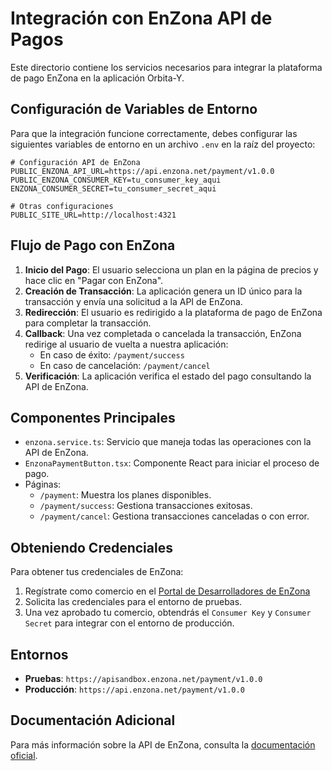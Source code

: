 # Integración con EnZona API de Pagos

Este directorio contiene los servicios necesarios para integrar la plataforma de pago EnZona en la aplicación Orbita-Y.

## Configuración de Variables de Entorno

Para que la integración funcione correctamente, debes configurar las siguientes variables de entorno en un archivo `.env` en la raíz del proyecto:

```
# Configuración API de EnZona
PUBLIC_ENZONA_API_URL=https://api.enzona.net/payment/v1.0.0
PUBLIC_ENZONA_CONSUMER_KEY=tu_consumer_key_aqui
ENZONA_CONSUMER_SECRET=tu_consumer_secret_aqui

# Otras configuraciones
PUBLIC_SITE_URL=http://localhost:4321
```

## Flujo de Pago con EnZona

1. **Inicio del Pago**: El usuario selecciona un plan en la página de precios y hace clic en "Pagar con EnZona".
2. **Creación de Transacción**: La aplicación genera un ID único para la transacción y envía una solicitud a la API de EnZona.
3. **Redirección**: El usuario es redirigido a la plataforma de pago de EnZona para completar la transacción.
4. **Callback**: Una vez completada o cancelada la transacción, EnZona redirige al usuario de vuelta a nuestra aplicación:
   - En caso de éxito: `/payment/success`
   - En caso de cancelación: `/payment/cancel`
5. **Verificación**: La aplicación verifica el estado del pago consultando la API de EnZona.

## Componentes Principales

- `enzona.service.ts`: Servicio que maneja todas las operaciones con la API de EnZona.
- `EnzonaPaymentButton.tsx`: Componente React para iniciar el proceso de pago.
- Páginas:
  - `/payment`: Muestra los planes disponibles.
  - `/payment/success`: Gestiona transacciones exitosas.
  - `/payment/cancel`: Gestiona transacciones canceladas o con error.

## Obteniendo Credenciales

Para obtener tus credenciales de EnZona:

1. Regístrate como comercio en el [Portal de Desarrolladores de EnZona](https://www.enzona.net)
2. Solicita las credenciales para el entorno de pruebas.
3. Una vez aprobado tu comercio, obtendrás el `Consumer Key` y `Consumer Secret` para integrar con el entorno de producción.

## Entornos

- **Pruebas**: `https://apisandbox.enzona.net/payment/v1.0.0`
- **Producción**: `https://api.enzona.net/payment/v1.0.0`

## Documentación Adicional

Para más información sobre la API de EnZona, consulta la [documentación oficial](https://www.enzona.net/desarrollo). 